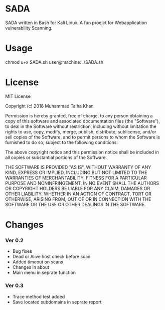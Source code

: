# SADA
SADA written in Bash for Kali Linux. A fun proejct for Webapplication vulnerability Scanning.

# Usage

chmod u+x SADA.sh
user@machine: ./SADA.sh

# License
MIT License

Copyright (c) 2018 Muhammad Talha Khan

Permission is hereby granted, free of charge, to any person obtaining a copy
of this software and associated documentation files (the "Software"), to deal
in the Software without restriction, including without limitation the rights
to use, copy, modify, merge, publish, distribute, sublicense, and/or sell
copies of the Software, and to permit persons to whom the Software is
furnished to do so, subject to the following conditions:

The above copyright notice and this permission notice shall be included in all
copies or substantial portions of the Software.

THE SOFTWARE IS PROVIDED "AS IS", WITHOUT WARRANTY OF ANY KIND, EXPRESS OR
IMPLIED, INCLUDING BUT NOT LIMITED TO THE WARRANTIES OF MERCHANTABILITY,
FITNESS FOR A PARTICULAR PURPOSE AND NONINFRINGEMENT. IN NO EVENT SHALL THE
AUTHORS OR COPYRIGHT HOLDERS BE LIABLE FOR ANY CLAIM, DAMAGES OR OTHER
LIABILITY, WHETHER IN AN ACTION OF CONTRACT, TORT OR OTHERWISE, ARISING FROM,
OUT OF OR IN CONNECTION WITH THE SOFTWARE OR THE USE OR OTHER DEALINGS IN THE
SOFTWARE.

# Changes
### Ver 0.2
+ Bug fixes
+ Dead or Alive host check before scan
+ Added timeout on scans
+ Changes in about
+ Main menu in seprate function

### Ver 0.3
+ Trace method test added
+ Save located subdomains in seprate report
